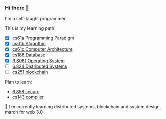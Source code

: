 ### Hi there 👋
I'm a self-taught programmer

This is my learning path:

- [x] [cs61a Programming Paradigm](https://github.com/hexinatgithub/sicp-python3)
- [x] [cs61b Algorithm](https://inst.eecs.berkeley.edu/~cs61b/sp22/)
- [x] [cs61c Computer Architecture](https://github.com/hexinatgithub/cs61c)
- [x] [cs186 Database](https://github.com/hexinatgithub/fa19-moocbase)
- [x] [6.S081 Operating System](https://github.com/hexinatgithub/6.S081)
- [ ] [6.824 Distributed Systems](https://github.com/hexinatgithub/6.824-2022)
- [ ] [cs251 blockchain](https://cs251.stanford.edu/syllabus.html)

Plan to learn:

- [6.858 secure](https://css.csail.mit.edu/6.858/2022/)
- [cs143 compiler](https://www.edx.org/course/compilers?index=product&queryID=5c65a71c186efb0fec1c7695c4696442&position=1)

🌱 I’m currently learning distributed systems, blockchain and system design, march for web 3.0

<!--
**hexinatgithub/hexinatgithub** is a ✨ _special_ ✨ repository because its `README.md` (this file) appears on your GitHub profile.

Here are some ideas to get you started:

- 🔭 I’m currently working on ...
- 🌱 I’m currently learning ...
- 👯 I’m looking to collaborate on ...
- 🤔 I’m looking for help with ...
- 💬 Ask me about ...
- 📫 How to reach me: ...
- 😄 Pronouns: ...
- ⚡ Fun fact: ...
-->
